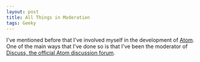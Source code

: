```yaml
---
layout: post
title: All Things in Moderation
tags: Geeky
---
```


I've mentioned before that I've involved myself in the development of [Atom][atom]. One of the main ways that I've done so is that I've been the moderator of [Discuss, the official Atom discussion forum][discuss].

[atom]: https://atom.io
[discuss]: https://discuss.atom.io
